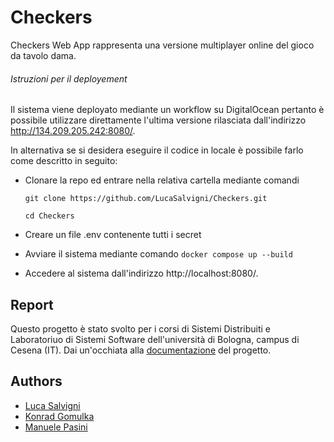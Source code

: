 # Checkers
Checkers Web App rappresenta una versione multiplayer online del gioco da tavolo dama. 

###### Istruzioni per il deployement

Il sistema viene deployato mediante un workflow su DigitalOcean pertanto è possibile utilizzare direttamente l'ultima versione rilasciata dall'indirizzo http://134.209.205.242:8080/.


In alternativa se si desidera eseguire il codice in locale è possibile farlo come descritto in seguito:
- Clonare la repo ed entrare nella relativa cartella mediante comandi

    `git clone https://github.com/LucaSalvigni/Checkers.git`

    `cd Checkers`
- Creare un file .env contenente tutti i secret

- Avviare il sistema mediante comando 
    `docker compose up --build`
- Accedere al sistema dall'indirizzo http://localhost:8080/.

## Report
Questo progetto è stato svolto per i corsi di Sistemi Distribuiti e Laboratoriuo di Sistemi Software dell'università di Bologna, campus di Cesena (IT).
Dai un'occhiata alla [documentazione](https://github.com/LucaSalvigni/Checkers/blob/main/doc/Checkers_final_report.pdf) del progetto.

## Authors
* [Luca Salvigni](https://github.com/LucaSalvigni)
* [Konrad Gomulka](https://github.com/mcnuggetboii)
* [Manuele Pasini](https://github.com/ManuelePasini)